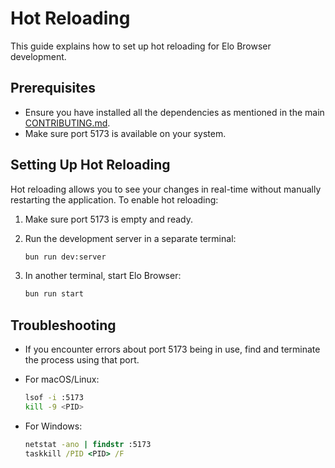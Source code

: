 # Hot Reloading

This guide explains how to set up hot reloading for Elo Browser development.

## Prerequisites

- Ensure you have installed all the dependencies as mentioned in the main [CONTRIBUTING.md](../../CONTRIBUTING.md).
- Make sure port 5173 is available on your system.

## Setting Up Hot Reloading

Hot reloading allows you to see your changes in real-time without manually restarting the application. To enable hot reloading:

1. Make sure port 5173 is empty and ready.

2. Run the development server in a separate terminal:

   ```bash
   bun run dev:server
   ```

3. In another terminal, start Elo Browser:

   ```bash
   bun run start
   ```

## Troubleshooting

- If you encounter errors about port 5173 being in use, find and terminate the process using that port.
- For macOS/Linux:

  ```bash
  lsof -i :5173
  kill -9 <PID>
  ```

- For Windows:

  ```cmd
  netstat -ano | findstr :5173
  taskkill /PID <PID> /F
  ```
